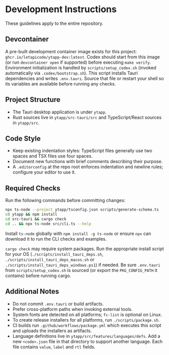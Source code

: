# Development Instructions

These guidelines apply to the entire repository.

## Devcontainer
A pre-built development container image exists for this project: `ghcr.io/letapicode/ytapp-dev:latest`. Codex should
start from this image (or run `devcontainer open` if supported) before executing
`make verify`. Environment initialization is handled by `scripts/setup_codex.sh`
(invoked automatically via `.codex/bootstrap.sh`). This script installs Tauri
dependencies and writes `.env.tauri`. Source that file or restart your shell so
its variables are available before running any checks.

## Project Structure
- The Tauri desktop application is under `ytapp`.
- Rust sources live in `ytapp/src-tauri/src` and TypeScript/React sources in `ytapp/src`.

## Code Style
- Keep existing indentation styles: TypeScript files generally use two spaces and TSX files use four spaces.
- Document new functions with brief comments describing their purpose.
- A `.editorconfig` at the repo root enforces indentation and newline rules; configure your editor to use it.

## Required Checks
Run the following commands before committing changes:

```bash
npx ts-node --project ytapp/tsconfig.json scripts/generate-schema.ts
cd ytapp && npm install
cd src-tauri && cargo check
cd .. && npx ts-node src/cli.ts --help
```

Install `ts-node` globally with `npm install -g ts-node` or ensure `npx` can
download it to run the CLI checks and examples.

`cargo check` may require system packages. Run the appropriate install script
for your OS (`./scripts/install_tauri_deps.sh`, `./scripts/install_tauri_deps_macos.sh` or `./scripts/install_tauri_deps_windows.ps1`) if needed.
Be sure `.env.tauri` from `scripts/setup_codex.sh` is sourced (or export the
`PKG_CONFIG_PATH` it contains) before running cargo.

## Additional Notes
- Do not commit `.env.tauri` or build artifacts.
- Prefer cross-platform paths when invoking external tools.
- System fonts are detected on all platforms; `fc-list` is optional on Linux.
- To create release installers for all platforms, run `./scripts/package.sh`.
- CI builds run `.github/workflows/package.yml` which executes this script and
  uploads the installers as artifacts.
- Language definitions live in `ytapp/src/features/languages/defs`. Add a new
  `<code>.json` file in that directory to support another language. Each file
  contains `value`, `label` and `rtl` fields.
